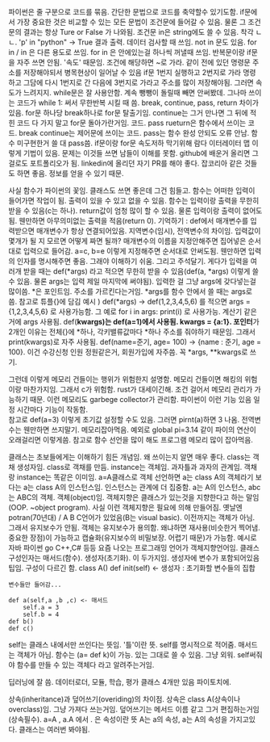 파이썬은 줄 구분으로 코드를 묶음. 간단한 문법으로 코드를 축약할수 있기도함.
if문에서 가장 중요한 것은 비교할 수 있는 모든 문법이 조건문에 들어갈 수 있음. 물론 그 조건문의 결과는 항상 Ture or False 가 나와됨. 조건문 in은 string에도 쓸 수 있음. 착각 ㄴㄴ. 'p' in "python" -> True 결과 출력. 데이터 검사할 때 쓰임. not in 문도 있음. for in / in 은 다른 용도로 쓰임. for in 은 안에있는걸 하나씩 꺼낼때 쓰임. 반복문이랑 if문을 자주 쓰면 안됨. '속도' 때문임. 조건에 해당하면 ~로 가라. 같이 전에 있던 명령문 주소를 저장해야되서 병목현상이 일어날 수 있음 if문 1번지 실행하고 2번지로 가라 명령하고 그담에 다시 1번지로 간 다음에 3번지로 가라고 주소를 많이 저장해야됨. 그러면 속도가 느려지지. while문은 잘 사용안함. 계속 뺑뺑이 돌릴때 빼면 안써봤데. 그나마 쓰이는 코드가 while 1: 써서 무한반복 시킬 때 씀. break, continue, pass, return 차이가 있음. for문 하나당 break하나로 for문 탈출기임. continue는 그거 만나면 그 뒤에 적힌 코드 다 가지 말고 for문 돌아가란거임. 코드. pass rueturn은 함수에서 쓰이는 코드. break continue는 제어문에 쓰이는 코드. pass는 함수 완성 안되도 오류 안남. 함수 미구현한거 쓸 대 pass씀. if문이랑 for문 속도저하 막기위해 람다 이터레이터 맵 이렇게 기법이 있음. 문제는 이것들 쓰면 남들이 이해를 못함. github에 배운거 올리면 그걸로도 포트폴리오가 됨. linkedin에 올리던 자기 PR를 해야 좋다. 잡코리아 같은 것들도 하면 좋음. 정보를 얻을 수 있기 때문. 

사실 함수가 파이썬의 꽃임. 클래스도 쓰면 좋은데 그건 힘들고. 함수는 어떠한 입력이 들어가면 작업이 됨. 출력이 있을 수 있고 없을 수 있음. 함수는 입력이랑 출력을 무한히 받을 수 있음(c는 하나). return값이 엄청 많이 할 수 있음. 물론 입력이랑 출력이 없어도됨. 웬만하면 아무의미없는 출력을 적음(return 0). 기억하기 : def에서 매개변수를 입력받으면 매개변수가 항상 연결되어있음. 지역변수(임시), 전역변수의 차이임. 입력값이 몇개가 될 지 모르면 어떻게 짜면 될까? 매개변수의 이름을 지정안해주면 집어넣은 순서대로 입력으로 들어감. a=c, b=e 이렇게 지정해주면 순서대로 안써도됨. 웬만하면 입력의 인자를 명시해주면 좋음. 그래야 이해하기 쉬움. 그리고 주석달기. 게다가 입력을 여러개 받을 때는 def(*args) 라고 적으면 무한히 받을 수 있음(def(a, *args) 이렇게 쓸 수 있음. 물론 args는 입력 제일 마지막에 써야됨). 입력한 걸 그냥 args에 갖다넣는걸 많이씀. *은 포인트임. 주소를 가르킨다는거임. *args를 함수 안에서 쓸 때는 args로 씀. 참고로 튜플{}에 담김
예시 ) def(*args) -> def(1,2,3,4,5,6) 를 적으면 args = {1,2,3,4,5,6} 로 사용가능함. 그 예로 for i in args: print(i) 로 사용가능. 계산기 같은 거에 args 사용됨. def(**kwargs)는 def(a=1)에서 사용됨. kwargs = {a:1}. 포인터**가 2개인 이유는 전체{}에 *하나, 각키밸류값마다 *하나 주소를 줘야하기 때문임. 그래서 print(kwargs)로 자주 사용됨. def(name=준기, age= 100) -> {name : 준기, age = 100}. 이건 수강신청 인원 정원같은거, 회원가입에 자주씀. 꼭 *args, **kwargs로 쓰기.

그런데 이렇게 메모리 건들이는 행위가 위험한지 설명함. 메모리 건들이면 해킹의 위험이랑 마찬가지임. 그래서 c가 위험함. rust가 대세이긴해. 조건 걸어서 메모리 관리가 가능하기 때문. 이런 메모리도 garbege collector가 관리함. 파이썬이 이런 기능 있음 일정 시간마다 기능이 작동함.  
참고로 def(a=3) 이렇게 초기값 설정할 수도 있음. 그러면 pirnt(a)하면 3 나옴. 전역변수는 웬만하면 쓰지말기. 메모리잡아먹음. 예외로 global pi=3.14 같이 파이의 연산이 오래걸리면 이렇게씀. 참고로 함수 선언을 많이 해도 프로그램 메모리 많이 잡아먹음. 

클래스는 초보들에게는 이해하기 힘든 개념임. 왜 쓰이는지 알면 매우 좋다. class는 객채 생성자임. class로 객채를 만듬. instance는 객체임. 과자틀과 과자의 관계임. 객채랑 instance는 똑같은 이미임. a=A클래스로 객체 선언하면 a는 class A의 객체라기 보다는 a는 class A의 인스턴스임. 인스턴스는 관계에 더 집중함.  a는 A의 인스턴스, abc는 ABC의 객체. 객체(object)임. 객체지향은 클래스가 있는것을 지향한다고 하는 말임(OOP. ~object program). 사실 이런 객체지향은 필요에 의해 만들어짐. 옛날엔 potran(70년대) / A B C언어가 있었음(B는 visual basic). 이전까지는 객체가 아님. 그래서 유지보수가 안됨. 객체는 유지보수가 용의함. 왜냐하면 재사용(비슷한거 찍어냄. 중요한 장점)이 가능하고 캡슐화(유지보수의 비밀보장. 어렵기 때문)가 가능함. 예시로 자바 파이썬 go C++,C# 등등 요즘 나오는 프로그래밍 언어가  객체지향언어임. 클래스 구성인자는 매서드(함수). 생성자(초기화). 이 두가지임. 생성자에 변수가 포함되어있음 팁임. 구성이 다르긴 함. 
class A()
    def init(self) <- 생성자 : 초기화할 변수들의 집합

    변수들만 들어감...

    def a(self,a ,b ,c) <- 매서드
        self.a = 3
        self.b = 4
    def b()
    def c()
self는 클래스 내에서만 쓰인다는 뜻임. '틀'이란 뜻. self를 명시적으로 적어줌. 매서드는 객체가 아님. 함수는 (a= def k)이 가능. 있는 그대로 쓸 수 있음. 그냥 외워. self써줘야 함수를 만들 수 있는 객체다 라고 알려주는거임.  

딥러닝에 잘 씀. 데이터로더, 모듈, 학습, 평가 클래스 4개만 있음 파이토치에.

상속(inheritance)과 덮어쓰기(overiding)의 차이점. 상속은 class A(상속이나 overclass)임. 그냥 가져다 쓰는거임. 덮어쓰기는 메서드 이름 같고 그거 편집하는거임(상속필수). a=A , a.A 에서 . 은 속성이란 뜻 A는 a의 속성, a는 A의 속성을 가지고있다. 클래스는 여러번 봐야됨.   
